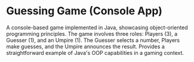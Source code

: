 # Guessing Game (Console App)

A console-based game implemented in Java, showcasing object-oriented programming principles. The game involves three roles: Players (3), a Guesser (1), and an Umpire (1). The Guesser selects a number, Players make guesses, and the Umpire announces the result. Provides a straightforward example of Java's OOP capabilities in a gaming context.
